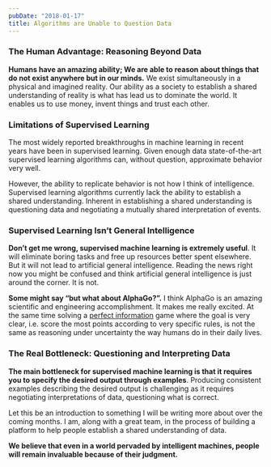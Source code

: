 ```yaml
---
pubDate: "2018-01-17"
title: Algorithms are Unable to Question Data
---
```


### The Human Advantage: Reasoning Beyond Data

**Humans have an amazing ability; We are able to reason about things that do not exist anywhere but in our minds.**  We
exist simultaneously in a physical and imagined reality. Our ability as a society to establish a shared understanding of
reality is what has lead us to dominate the world. It enables us to use money, invent things and trust each other.

### Limitations of Supervised Learning

The most widely reported breakthroughs in machine learning in recent years have been in supervised learning. Given
enough data state-of-the-art supervised learning algorithms can, without question, approximate behavior very well.

However, the ability to replicate behavior is not how I think of intelligence. Supervised learning algorithms currently
lack the ability to establish a shared understanding. Inherent in establishing a shared understanding is questioning
data and negotiating a mutually shared interpretation of events.

### Supervised Learning Isn’t General Intelligence

**Don’t get me wrong, supervised machine learning is extremely useful**. It will eliminate boring tasks and free up
resources better spent elsewhere. But it will not lead to artificial general intelligence. Reading the news right now
you might be confused and think artificial general intelligence is just around the corner. It is not.

**Some might say “but what about AlphaGo?”.**  I think AlphaGo is an amazing scientific and engineering accomplishment.
It makes me really excited. At the same time solving
a [perfect information](https://en.wikipedia.org/wiki/Perfect_information) game where the goal is very clear, i.e. score
the most points according to very specific rules, is not the same as reasoning under uncertainty the way humans do in
their daily lives.

### The Real Bottleneck: Questioning and Interpreting Data

**The main bottleneck for supervised machine learning is that it requires you to specify the desired output through
examples**. Producing consistent examples describing the desired output is challenging as it requires negotiating
interpretations of data, questioning what is correct.

Let this be an introduction to something I will be writing more about over the coming months. I am, along with a great
team, in the process of building a platform to help people establish a shared understanding of data.

**We believe that even in a world pervaded by intelligent machines, people will remain invaluable because of their
judgment.**